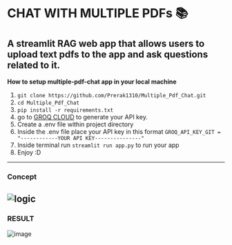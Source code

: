 # CHAT WITH MULTIPLE PDFs 📚

## A streamlit RAG web app that allows users to upload text pdfs to the app and ask questions related to it.

**How to setup multiple-pdf-chat app in your local machine**
1. `git clone https://github.com/Prerak1310/Multiple_Pdf_Chat.git`
2. `cd Multiple_Pdf_Chat`
3. `pip install -r requirements.txt`
4. go to [GROQ CLOUD](https://console.groq.com/keys) to generate your API key.
5. Create a .env file within project directory
6. Inside the .env file place your API key in this format `GROQ_API_KEY_GIT = "------------YOUR API KEY---------------"`
7. Inside terminal run `streamlit run app.py` to run your app
8. Enjoy :D
---

### **Concept**
![logic](https://github.com/Prerak1310/Multiple_Pdf_Chat/assets/119961142/c942ebf9-8bca-4854-b4ce-295645232e98)
---
### **RESULT**
![image](https://github.com/Prerak1310/Multiple_Pdf_Chat/assets/119961142/cfc8c868-19bc-4bb5-9996-b41be9694098)


